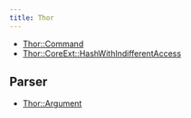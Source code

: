 ```yaml
---
title: Thor
---
```


* [Thor::Command](/thor/command)
* [Thor::CoreExt::HashWithIndifferentAccess](/thor/core_ext/hash_with_indifferent_access)

Parser
---

* [Thor::Argument](/thor/parser/argument)
